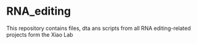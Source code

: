 # RNA_editing

This repository contains files, dta ans scripts from all
RNA editing-related projects form the Xiao Lab
